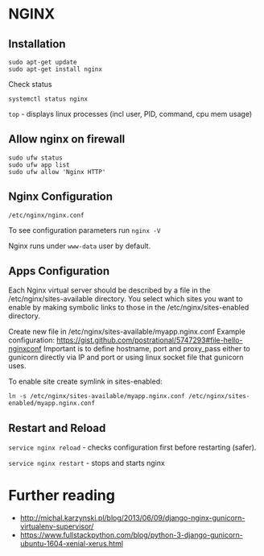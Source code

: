 # NGINX

## Installation

```
sudo apt-get update
sudo apt-get install nginx
```

Check status

`systemctl status nginx`

`top` - displays linux processes (incl user, PID, command, cpu mem usage)

## Allow nginx on firewall

```
sudo ufw status
sudo ufw app list
sudo ufw allow 'Nginx HTTP'
```

## Nginx Configuration

`/etc/nginx/nginx.conf`

To see configuration parameters run `nginx -V`

Nginx runs under `www-data` user by default. 

## Apps Configuration

Each Nginx virtual server should be described by a file in the /etc/nginx/sites-available directory. 
You select which sites you want to enable by making symbolic links to those in the /etc/nginx/sites-enabled directory.

Create new file in /etc/nginx/sites-available/myapp.nginx.conf
Example configuration: https://gist.github.com/postrational/5747293#file-hello-nginxconf
Important is to define hostname, port and proxy_pass either to gunicorn directly via IP and port 
or using linux socket file that gunicorn uses.

To enable site create symlink in sites-enabled:

`ln -s /etc/nginx/sites-available/myapp.nginx.conf /etc/nginx/sites-enabled/myapp.nginx.conf`

## Restart and Reload

`service nginx reload` - checks configuration first before restarting (safer).

`service nginx restart` - stops and starts nginx 

# Further reading

 - http://michal.karzynski.pl/blog/2013/06/09/django-nginx-gunicorn-virtualenv-supervisor/
 - https://www.fullstackpython.com/blog/python-3-django-gunicorn-ubuntu-1604-xenial-xerus.html
